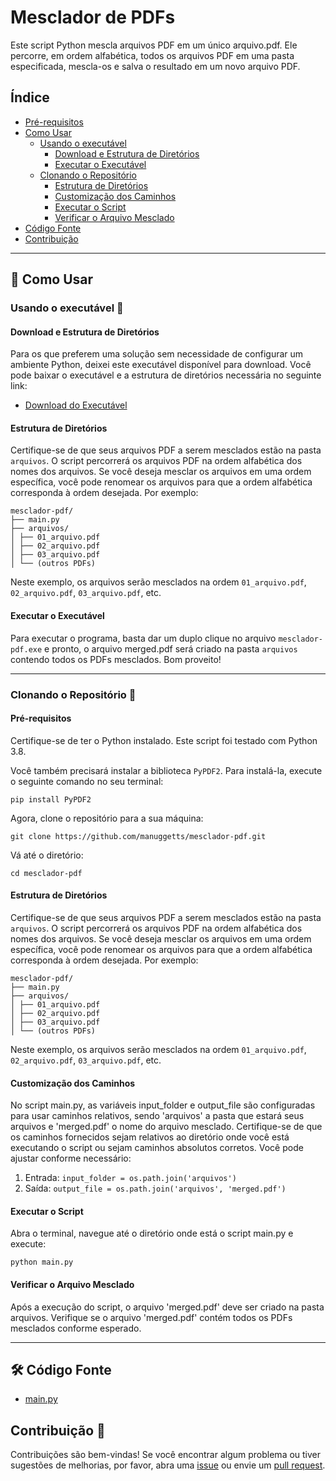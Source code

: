 # Mesclador de PDFs

Este script Python mescla arquivos PDF em um único arquivo.pdf. Ele percorre, em ordem alfabética, todos os arquivos PDF em uma pasta especificada, mescla-os e salva o resultado em um novo arquivo PDF.

## Índice

- [Pré-requisitos](#pré-requisitos)
- [Como Usar](#como-usar)
  - [Usando o executável](#usando-o-executável)
    - [Download e Estrutura de Diretórios](#download-e-estrutura-de-diretórios)
    - [Executar o Executável](#executar-o-executável)
  - [Clonando o Repositório](#clonando-o-repositório)
    - [Estrutura de Diretórios](#estrutura-de-diretórios)
    - [Customização dos Caminhos](#customização-dos-caminhos)
    - [Executar o Script](#executar-o-script)
    - [Verificar o Arquivo Mesclado](#verificar-o-arquivo-mesclado)
- [Código Fonte](#código-fonte)
- [Contribuição](#contribuição)

---

## 🚀 Como Usar

### Usando o executável 👾

#### Download e Estrutura de Diretórios

Para os que preferem uma solução sem necessidade de configurar um ambiente Python, deixei este executável disponível para download. Você pode baixar o executável e a estrutura de diretórios necessária no seguinte link:

- [Download do Executável](LINK)

#### Estrutura de Diretórios

Certifique-se de que seus arquivos PDF a serem mesclados estão na pasta `arquivos`. O script percorrerá os arquivos PDF na ordem alfabética dos nomes dos arquivos. Se você deseja mesclar os arquivos em uma ordem específica, você pode renomear os arquivos para que a ordem alfabética corresponda à ordem desejada. Por exemplo:

```
mesclador-pdf/
├── main.py
├── arquivos/
│ ├── 01_arquivo.pdf
│ ├── 02_arquivo.pdf
│ ├── 03_arquivo.pdf
│ └── (outros PDFs)
```

Neste exemplo, os arquivos serão mesclados na ordem `01_arquivo.pdf`, `02_arquivo.pdf`, `03_arquivo.pdf`, etc.

#### Executar o Executável

Para executar o programa, basta dar um duplo clique no arquivo `mesclador-pdf.exe` e pronto, o arquivo merged.pdf será criado na pasta `arquivos` contendo todos os PDFs mesclados. Bom proveito!

---

### Clonando o Repositório 🤖

#### Pré-requisitos

Certifique-se de ter o Python instalado. Este script foi testado com Python 3.8.

Você também precisará instalar a biblioteca `PyPDF2`. Para instalá-la, execute o seguinte comando no seu terminal:

```
pip install PyPDF2
```

Agora, clone o repositório para a sua máquina:

```
git clone https://github.com/manuggetts/mesclador-pdf.git
```
Vá até o diretório:
```
cd mesclador-pdf
```

#### Estrutura de Diretórios

Certifique-se de que seus arquivos PDF a serem mesclados estão na pasta `arquivos`. O script percorrerá os arquivos PDF na ordem alfabética dos nomes dos arquivos. Se você deseja mesclar os arquivos em uma ordem específica, você pode renomear os arquivos para que a ordem alfabética corresponda à ordem desejada. Por exemplo:

```
mesclador-pdf/
├── main.py
├── arquivos/
│ ├── 01_arquivo.pdf
│ ├── 02_arquivo.pdf
│ ├── 03_arquivo.pdf
│ └── (outros PDFs)
```

Neste exemplo, os arquivos serão mesclados na ordem `01_arquivo.pdf`, `02_arquivo.pdf`, `03_arquivo.pdf`, etc.

#### Customização dos Caminhos

No script main.py, as variáveis input_folder e output_file são configuradas para usar caminhos relativos, sendo 'arquivos' a pasta que estará seus arquivos e 'merged.pdf' o nome do arquivo mesclado.
Certifique-se de que os caminhos fornecidos sejam relativos ao diretório onde você está executando o script ou sejam caminhos absolutos corretos.
Você pode ajustar conforme necessário:

1. Entrada: `input_folder = os.path.join('arquivos')`
2. Saída: `output_file = os.path.join('arquivos', 'merged.pdf')`

#### Executar o Script

Abra o terminal, navegue até o diretório onde está o script main.py e execute:
```
python main.py
```

#### Verificar o Arquivo Mesclado

Após a execução do script, o arquivo 'merged.pdf' deve ser criado na pasta arquivos. Verifique se o arquivo 'merged.pdf' contém todos os PDFs mesclados conforme esperado.

---

## 🛠️ Código Fonte

- [main.py](https://github.com/manuggetts/mesclador-pdf/blob/main/main.py)

## Contribuição 🤝
Contribuições são bem-vindas! Se você encontrar algum problema ou tiver sugestões de melhorias, por favor, abra uma [issue](https://github.com/manuggetts/mesclador-pdf/issues) ou envie um [pull request](https://github.com/manuggetts/mesclador-pdf/pulls).
